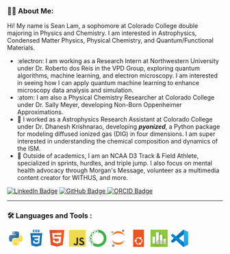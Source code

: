 ### 👨‍🔬 About Me:

Hi! My name is Sean Lam, a sophomore at Colorado College double majoring in Physics and Chemistry. I am interested in Astrophysics, Condensed Matter Physics, Physical Chemistry, and Quantum/Functional Materials.

- :electron: I am working as a Research Intern at Northwestern University under Dr. Roberto dos Reis in the VPD Group, exploring quantum algorithms, machine learning, and electron microscopy. I am interested in seeing how I can apply quantum machine learning to enhance microscopy data analysis and simulation.
- :atom: I am also a Physical Chemistry Researcher at Colorado College under Dr. Sally Meyer, developing Non-Born Oppenheimer Approximations.
- :telescope: I worked as a Astrophysics Research Assistant at Colorado College under Dr. Dhanesh Krishnarao, developing <i><b>pyonized</b></i>, a Python package for modeling diffused ionized gas (DIG) in four dimensions. I am super interested in understanding the chemical composition and dynamics of the ISM.
- :running_shirt_with_sash: Outside of academics, I am an NCAA D3 Track & Field Athlete, specialized in sprints, hurdles, and triple jump. I also focus on mental health advocacy through Morgan's Message, volunteer as a multimedia content creator for WITHUS, and more.

<div id="badges">
  <a href="https://www.linkedin.com/in/sean-d-lam/">
    <img src="https://img.shields.io/badge/LinkedIn-blue?style=for-the-badge&logo=linkedin&logoColor=white" alt="LinkedIn Badge"/></a>
  <a href="https://www.github.com/seanthelam/">
    <img src="https://img.shields.io/badge/GitHub-black?style=for-the-badge&logo=github&logoColor=white" alt="GitHub Badge"/>
  </a>
  <a href="https://orcid.org/0009-0009-6546-3501/">
    <img src="https://img.shields.io/badge/orcid-green?style=for-the-badge&logo=orcid&logoColor=white" alt="ORCID Badge"/>
  </a>
</div>

---

### :hammer_and_wrench: Languages and Tools :
<div>
  <img src="https://github.com/devicons/devicon/blob/master/icons/python/python-original.svg" title="Python" alt="Python" width="40" height="40"/>&nbsp;
  <img src="https://github.com/devicons/devicon/blob/master/icons/css3/css3-plain-wordmark.svg"  title="CSS3" alt="CSS" width="40" height="40"/>&nbsp;
  <img src="https://github.com/devicons/devicon/blob/master/icons/html5/html5-original.svg" title="HTML5" alt="HTML" width="40" height="40"/>&nbsp;
  <img src="https://github.com/devicons/devicon/blob/master/icons/javascript/javascript-original.svg" title="JavaScript" alt="JavaScript" width="40" height="40"/>&nbsp;
  <img src="https://github.com/devicons/devicon/blob/master/icons/anaconda/anaconda-original.svg" title="Anaconda" alt="Anaconda" width="40" height="40"/>&nbsp;
  <img src="https://github.com/devicons/devicon/blob/master/icons/jupyter/jupyter-original.svg" title="Jupyter Notebook" alt="Jupyter" width="40" height="40"/>&nbsp;
  <img src="https://github.com/devicons/devicon/blob/master/icons/ubuntu/ubuntu-original.svg" title="Ubuntu" alt="Ubuntu" width="40" height="40"/>&nbsp;
  <img src="https://github.com/devicons/devicon/blob/master/icons/minitab/minitab-original.svg" title="Minitab" alt="Minitab" width="40" height="40"/>&nbsp;
  <img src="https://github.com/devicons/devicon/blob/master/icons/vscode/vscode-original.svg" title="VSCode" alt="VSC" width="40" height="40"/>&nbsp;
</div>
